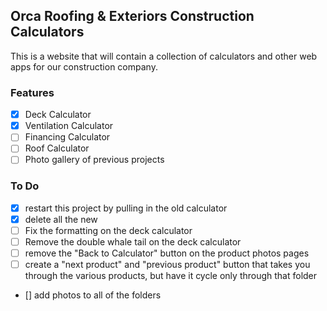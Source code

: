 ## Orca Roofing & Exteriors Construction Calculators

This is a website that will contain a collection of calculators and other web apps for our construction company.

### Features

- [x] Deck Calculator
- [x] Ventilation Calculator
- [ ] Financing Calculator
- [ ] Roof Calculator
- [ ] Photo gallery of previous projects

### To Do

- [x] restart this project by pulling in the old calculator
- [x] delete all the new
- [ ] Fix the formatting on the deck calculator
- [ ] Remove the double whale tail on the deck calculator
- [ ] remove the "Back to Calculator" button on the product photos pages
- [ ] create a "next product" and "previous product" button that takes you through the various products, but have it cycle only through that folder 
- [] add photos to all of the folders

